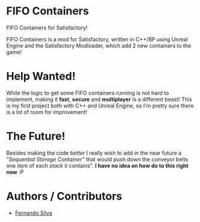# FIFO Containers
FIFO Containers for Satisfactory!

FIFO Containers is a mod for Satisfactory, written in C++/BP using Unreal Engine and the Satisfactory Modloader, which add 2 new containers to the game!

# Help Wanted!
While the logic to get some FIFO containers running is not hard to implement, making it **fast**, **secure** and **multiplayer** is a different beast!
This is my first project both with C++ and Unreal Engine, so I'm pretty sure there is a lot of room for improvement!

# The Future!
Besides making the code *better* I really wish to add in the near future a *"Sequential Storage Container"* that would push down the conveyor belts
one item of each *stack* it contains". **I have no idea on how do to this right now** :P

# Authors / Contributors
* [Fernando Silva](mailto:f.shiruba@gmail.com)
